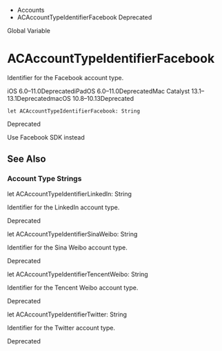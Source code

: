 

- Accounts
-  ACAccountTypeIdentifierFacebook Deprecated

Global Variable

# ACAccountTypeIdentifierFacebook

Identifier for the Facebook account type.

iOS 6.0–11.0DeprecatediPadOS 6.0–11.0DeprecatedMac Catalyst 13.1–13.1DeprecatedmacOS 10.8–10.13Deprecated

``` source
let ACAccountTypeIdentifierFacebook: String
```

Deprecated

Use Facebook SDK instead

## See Also

### Account Type Strings

let ACAccountTypeIdentifierLinkedIn: String

Identifier for the LinkedIn account type.

Deprecated

let ACAccountTypeIdentifierSinaWeibo: String

Identifier for the Sina Weibo account type.

Deprecated

let ACAccountTypeIdentifierTencentWeibo: String

Identifier for the Tencent Weibo account type.

Deprecated

let ACAccountTypeIdentifierTwitter: String

Identifier for the Twitter account type.

Deprecated

